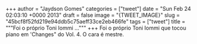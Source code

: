 
+++
author = "Jaydson Gomes"
categories = ["tweet"]
date = "Sun Feb 24 02:03:10 +0000 2013"
draft = false
image = "{TWEET_IMAGE}"
slug = "45bcf8f52fd219e94ddb5c75aeff33ce2eb466fe"
tags = ["tweet"]
title = """Foi o próprio Toni Iommi ..."""
+++
Foi o próprio Toni Iommi que tocou piano em 'Changes" do Vol. 4. O cara é mestre.
